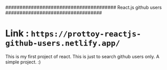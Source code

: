 ####################################### React.js github users ##################################

# Link : `https://prottoy-reactjs-github-users.netlify.app/`

This is my first project of react.
This is just to search github users only. A simple project. :)
